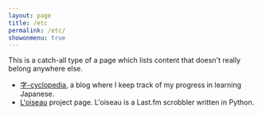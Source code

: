 ```yaml
---
layout: page
title: /etc
permalink: /etc/
showonmenu: true
---
```


This is a catch-all type of a page which lists content that doesn't really belong anywhere else.

* [字-cyclopedia][jp-blog], a blog where I keep track of my progress in learning Japanese.
* [L'oiseau][oiseau] project page. L'oiseau is a Last.fm scrobbler written in Python.

[jp-blog]: https://bozbalci.github.io/jp
[oiseau]: https://bozbalci.github.io/oiseau
